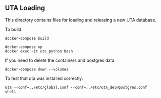## UTA Loading

This directory contains files for loading and releasing a new UTA database.


To build
```shell
docker-compose build
```

```shell
docker-compose up
docker exec -it uta_python bash
```

If you need to delete the containers and postgres data
```shell
docker-compose down --volumes
```

To test that uta was installed correctly:
```shell
uta --conf=../etc/global.conf --conf=../etc/uta_dev@postgres.conf shell
```